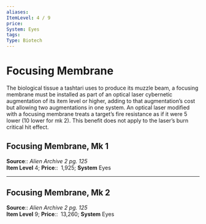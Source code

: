 ```yaml
---
aliases: 
ItemLevel: 4 / 9
price:  
System: Eyes
tags: 
Type: Biotech
---
```


# Focusing Membrane

The biological tissue a tashtari uses to produce its muzzle beam, a focusing membrane must be installed as part of an optical laser cybernetic augmentation of its item level or higher, adding to that augmentation’s cost but allowing two augmentations in one system. An optical laser modified with a focusing membrane treats a target’s fire resistance as if it were 5 lower (10 lower for mk 2). This benefit does not apply to the laser’s burn critical hit effect.  

## Focusing Membrane, Mk 1

**Source**:: _Alien Archive 2 pg. 125_  
**Item Level** 4;
**Price**::  1,925; **System** Eyes  
  

---

## Focusing Membrane, Mk 2

**Source**:: _Alien Archive 2 pg. 125_  
**Item Level** 9;
**Price**::  13,260; **System** Eyes
